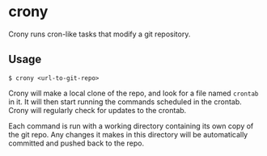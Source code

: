 crony
=====

Crony runs cron-like tasks that modify a git repository.

Usage
-----

    $ crony <url-to-git-repo>

Crony will make a local clone of the repo, and look for a file named `crontab` in it.  It will then start running the commands scheduled in the crontab.  Crony will regularly check for updates to the crontab.

Each command is run with a working directory containing its own copy of the git repo.  Any changes it makes in this directory will be automatically committed and pushed back to the repo.
